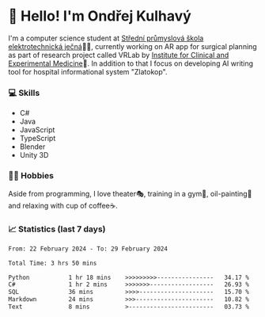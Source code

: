 # 👋 Hello! I'm Ondřej Kulhavý

I'm a computer science student at [Střední průmyslová škola elektrotechnická ječná](https://www.spsejecna.cz/)👨‍🎓, currently working on AR app for surgical planning as part of research project called VRLab by [Institute for Clinical and Experimental Medicine](https://www.ikem.cz/en/)🏥.
In addition to that I focus on developing AI writing tool for hospital informational system "Zlatokop".

### 💻 Skills
- C#
- Java
- JavaScript
- TypeScript
- Blender
- Unity 3D

### 🏋️‍♂️ Hobbies

Aside from programming, I love theater🎭, training in a gym💪, oil-painting🎨 and relaxing with cup of coffee☕.
### 📈 Statistics (last 7 days)
<!--START_SECTION:waka-->

```txt
From: 22 February 2024 - To: 29 February 2024

Total Time: 3 hrs 50 mins

Python           1 hr 18 mins    >>>>>>>>>----------------   34.17 %
C#               1 hr 2 mins     >>>>>>>------------------   26.93 %
SQL              36 mins         >>>>---------------------   15.70 %
Markdown         24 mins         >>>----------------------   10.82 %
Text             8 mins          >------------------------   03.73 %
```

<!--END_SECTION:waka-->



